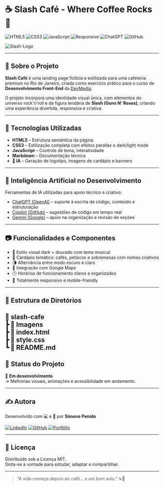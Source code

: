 # ☕ Slash Café - Where Coffee Rocks 🤘

![HTML5](https://img.shields.io/badge/HTML5-E34F26?style=for-the-badge&logo=html5&logoColor=fff)
![CSS3](https://img.shields.io/badge/CSS3-1572B6?style=for-the-badge&logo=css3&logoColor=fff)
![JavaScript](https://img.shields.io/badge/JavaScript-F7DF1E?style=for-the-badge&logo=javascript&logoColor=000)
![Responsive](https://img.shields.io/badge/Responsive-Design-%2300d084?style=for-the-badge)
![ChatGPT](https://img.shields.io/badge/Feito_com-ChatGPT-10a37f?style=for-the-badge&logo=openai&logoColor=fff)
![GitHub](https://img.shields.io/github/license/sua-conta/slash-cafe?style=for-the-badge)

![Slash-Logo](https://github.com/user-attachments/assets/59d468db-3fe4-4e55-abf5-c50c92d902b6)


---

## 🎯 Sobre o Projeto

**Slash Café** é uma landing page fictícia e estilizada para uma cafeteria premium no Rio de Janeiro, criada como exercício prático para o curso de **Desenvolvimento Front-End** da [DevMedia](https://www.devmedia.com.br/).

O projeto incorpora uma identidade visual única, com elementos do universo rock'n'roll e da figura lendária de **Slash (Guns N’ Roses)**, criando uma experiência divertida, responsiva e criativa.

---

## 🚀 Tecnologias Utilizadas

- **HTML5** – Estrutura semântica da página
- **CSS3** – Estilização completa com efeitos parallax e dark/light mode
- **JavaScript** – Controle de tema, interatividade
- **Markdown** – Documentação técnica
- **🎨 IA** – Geração de logotipo, imagens de cardápio e banners

---

## 🤖 Inteligência Artificial no Desenvolvimento

Ferramentas de IA utilizadas para apoio técnico e criativo:

- [ChatGPT (OpenAI)](https://chat.openai.com) – suporte à escrita de código, conteúdo e estruturação
- [Copilot (GitHub)](https://github.com/features/copilot) – sugestões de código em tempo real
- [Gemini (Google)](https://deepmind.google/technologies/gemini) – apoio na organização e revisão de seções

---

## 📷 Funcionalidades e Componentes

- 🎸 Estilo visual dark + dourado com tema musical
- 🧁 Cardápio temático: cafés, petiscos e sobremesas com nomes criativos
- 🌗 Alternância entre modo escuro e claro
- 📍 Integração com Google Maps
- 🕒 Horários de funcionamento claros e organizados
- 📱 Totalmente responsivo e mobile-friendly

---

## 📁 Estrutura de Diretórios

📁 slash-cafe
<br>
┣ 📁 Imagens
<br>
┣ 📄 index.html
<br>
┣ 📄 style.css
<br>
┗ 📄 README.md
---

## 📌 Status do Projeto

🚧 **Em desenvolvimento**  
→ Melhorias visuais, animações e acessibilidade em andamento.

---

## ✍️ Autora

Desenvolvido com 💻 e 🎸 por **Simone Penido**

[![LinkedIn](https://img.shields.io/badge/LinkedIn-SimonePenido-blue?logo=linkedin&style=flat-square)](https://www.linkedin.com/in/simone-penido)
[![GitHub](https://img.shields.io/badge/GitHub-SimonePenido-black?logo=github&style=flat-square)](https://github.com/SimonePenido)
[![Portfólio](https://img.shields.io/badge/Portfólio-simonepenido.github.io-9cf?style=flat-square)](https://simonepenido.github.io)

---

## 📝 Licença

Distribuído sob a Licença MIT.  
Sinta-se à vontade para estudar, adaptar e compartilhar.

---

> “A vida começa depois do café... e um bom solo.” ☕🎸
